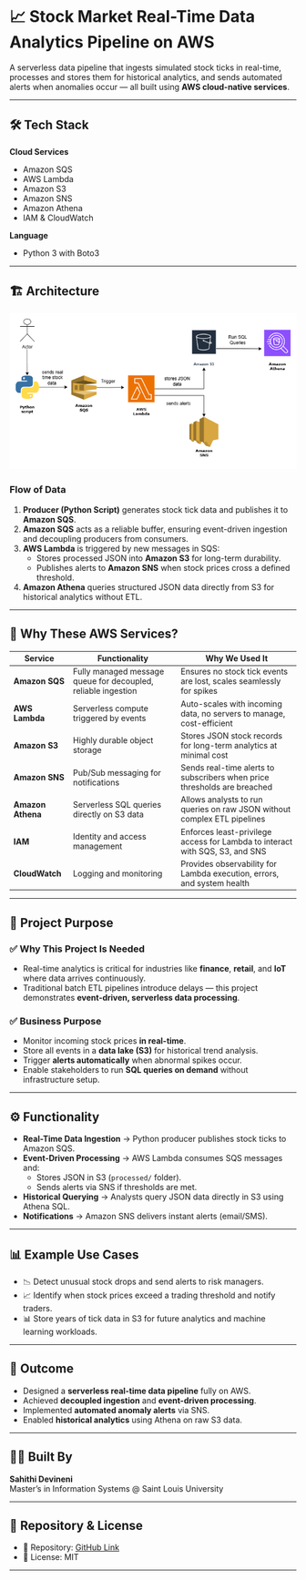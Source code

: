 # 📈 Stock Market Real-Time Data Analytics Pipeline on AWS

A serverless data pipeline that ingests simulated stock ticks in real-time, processes and stores them for historical analytics, and sends automated alerts when anomalies occur — all built using **AWS cloud-native services**.

---

## 🛠️ Tech Stack

**Cloud Services**  
- Amazon SQS  
- AWS Lambda  
- Amazon S3  
- Amazon SNS  
- Amazon Athena  
- IAM & CloudWatch  

**Language**  
- Python 3 with Boto3  

---

## 🏗️ Architecture

![AWS Architecture](stockmarket.png)

### Flow of Data
1. **Producer (Python Script)** generates stock tick data and publishes it to **Amazon SQS**.  
2. **Amazon SQS** acts as a reliable buffer, ensuring event-driven ingestion and decoupling producers from consumers.  
3. **AWS Lambda** is triggered by new messages in SQS:  
   - Stores processed JSON into **Amazon S3** for long-term durability.  
   - Publishes alerts to **Amazon SNS** when stock prices cross a defined threshold.  
4. **Amazon Athena** queries structured JSON data directly from S3 for historical analytics without ETL.  

---

## 🔧 Why These AWS Services?

| Service        | Functionality                                                                 | Why We Used It                                                                 |
|----------------|-------------------------------------------------------------------------------|--------------------------------------------------------------------------------|
| **Amazon SQS** | Fully managed message queue for decoupled, reliable ingestion                 | Ensures no stock tick events are lost, scales seamlessly for spikes             |
| **AWS Lambda** | Serverless compute triggered by events                                        | Auto-scales with incoming data, no servers to manage, cost-efficient            |
| **Amazon S3**  | Highly durable object storage                                                 | Stores JSON stock records for long-term analytics at minimal cost               |
| **Amazon SNS** | Pub/Sub messaging for notifications                                           | Sends real-time alerts to subscribers when price thresholds are breached        |
| **Amazon Athena** | Serverless SQL queries directly on S3 data                                | Allows analysts to run queries on raw JSON without complex ETL pipelines        |
| **IAM**        | Identity and access management                                                | Enforces least-privilege access for Lambda to interact with SQS, S3, and SNS    |
| **CloudWatch** | Logging and monitoring                                                        | Provides observability for Lambda execution, errors, and system health          |

---

## 🎯 Project Purpose

### ✅ Why This Project Is Needed
- Real-time analytics is critical for industries like **finance**, **retail**, and **IoT** where data arrives continuously.  
- Traditional batch ETL pipelines introduce delays — this project demonstrates **event-driven, serverless data processing**.  

### ✅ Business Purpose
- Monitor incoming stock prices **in real-time**.  
- Store all events in a **data lake (S3)** for historical trend analysis.  
- Trigger **alerts automatically** when abnormal spikes occur.  
- Enable stakeholders to run **SQL queries on demand** without infrastructure setup.  

---

## ⚙️ Functionality

- **Real-Time Data Ingestion** → Python producer publishes stock ticks to Amazon SQS.  
- **Event-Driven Processing** → AWS Lambda consumes SQS messages and:  
  - Stores JSON in S3 (`processed/` folder).  
  - Sends alerts via SNS if thresholds are met.  
- **Historical Querying** → Analysts query JSON data directly in S3 using Athena SQL.  
- **Notifications** → Amazon SNS delivers instant alerts (email/SMS).  

---

## 📊 Example Use Cases

- 📉 Detect unusual stock drops and send alerts to risk managers.  
- 📈 Identify when stock prices exceed a trading threshold and notify traders.  
- 📊 Store years of tick data in S3 for future analytics and machine learning workloads.  

---

## 🚀 Outcome

- Designed a **serverless real-time data pipeline** fully on AWS.  
- Achieved **decoupled ingestion** and **event-driven processing**.  
- Implemented **automated anomaly alerts** via SNS.  
- Enabled **historical analytics** using Athena on raw S3 data.  

---

## 👩‍💻 Built By

**Sahithi Devineni**  
Master’s in Information Systems @ Saint Louis University  

---

## 📂 Repository & License

- 📂 Repository: [GitHub Link](https://github.com/Sahithid7/stock-market-analytics-pipeline-aws)  
- 📜 License: MIT  

---

